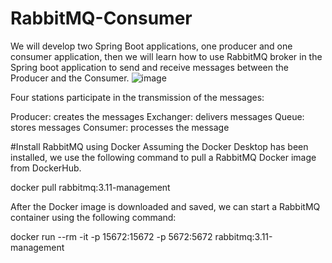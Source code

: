 # RabbitMQ-Consumer
We will develop two Spring Boot applications, one producer and one consumer application, then we will learn how to use RabbitMQ broker in the Spring boot application to send and receive messages between the Producer and the Consumer.
![image](https://user-images.githubusercontent.com/59931951/230567414-dfb81210-1be1-4b5a-af02-18fb9a2d5c19.png)

Four stations participate in the transmission of the messages:

Producer: creates the messages
Exchanger: delivers messages
Queue: stores messages
Consumer: processes the message

#Install RabbitMQ using Docker
Assuming the Docker Desktop has been installed, we use the following command to pull a RabbitMQ Docker image from DockerHub.

docker pull rabbitmq:3.11-management

After the Docker image is downloaded and saved, we can start a RabbitMQ container using the following command:

docker run --rm -it -p 15672:15672 -p 5672:5672 rabbitmq:3.11-management
